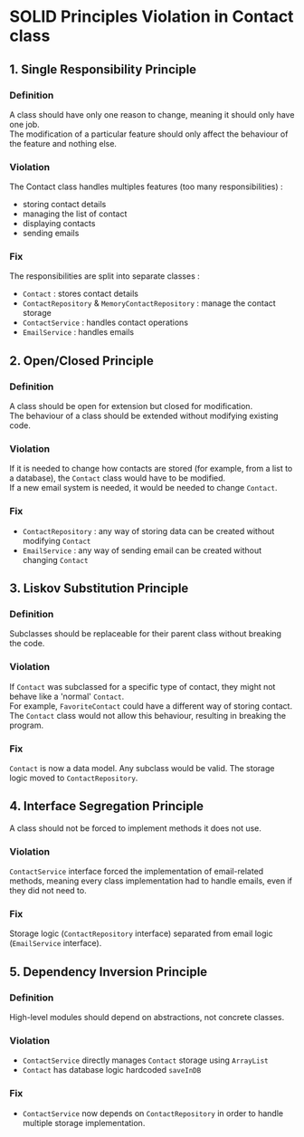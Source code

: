 # SOLID Principles Violation in Contact class


## 1. Single Responsibility Principle

### Definition
A class should have only one reason to change, meaning it should only have one job. <br>
The modification of a particular feature should only affect the behaviour of the feature and nothing else.

### Violation
The Contact class handles multiples features (too many responsibilities) :
- storing contact details
- managing the list of contact
- displaying contacts
- sending emails

### Fix
The responsibilities are split into separate classes :
- `Contact` : stores contact details
- `ContactRepository` & `MemoryContactRepository` : manage the contact storage
- `ContactService` : handles contact operations
- `EmailService` : handles emails


## 2. Open/Closed Principle

### Definition
A class should be open for extension but closed for modification. <br>
The behaviour of a class should be extended without modifying existing code.

### Violation
If it is needed to change how contacts are stored (for example, from a list to a database), the `Contact` class would have to be modified.<br>
If a new email system is needed, it would be needed to change `Contact`.

### Fix
- `ContactRepository` : any way of storing data can be created without modifying `Contact`
- `EmailService` : any way of sending email can be created without changing `Contact`

## 3. Liskov Substitution Principle

### Definition
Subclasses should be replaceable for their parent class without breaking the code.

### Violation
If `Contact` was subclassed for a specific type of contact, they might not behave like a 'normal' `Contact`.<br>
For example, `FavoriteContact` could have a different way of storing contact. The `Contact` class would not allow this behaviour, resulting in breaking the program.

### Fix
`Contact` is now a data model. Any subclass would be valid. The storage logic moved to `ContactRepository`.

## 4. Interface Segregation Principle
A class should not be forced to implement methods it does not use.

### Violation
`ContactService` interface forced the implementation of email-related methods, meaning every class implementation had to handle emails, even if they did not need to.

### Fix
Storage logic (`ContactRepository` interface) separated from email logic (`EmailService` interface).

## 5. Dependency Inversion Principle

### Definition
High-level modules should depend on abstractions, not concrete classes.

### Violation
- `ContactService` directly manages `Contact` storage using `ArrayList`
- `Contact` has database logic hardcoded `saveInDB`

### Fix
- `ContactService` now depends on `ContactRepository` in order to handle multiple storage implementation.









